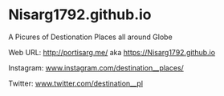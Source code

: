 # Nisarg1792.github.io

A Picures of Destionation Places all around Globe

Web URL: http://portisarg.me/ aka https://Nisarg1792.github.io

Instagram: www.instagram.com/destination__places/

Twitter: www.twitter.com/destination__pl
